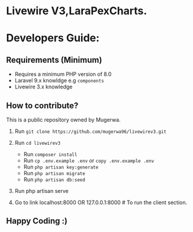 # Livewire V3,LaraPexCharts.

# Developers Guide:
## Requirements (Minimum)
* Requires a minimum PHP version of 8.0
* Laravel 9.x knowldge e.g `components`
* Livewire 3.x knowledge

## How to contribute?
This is a public repository owned by Mugerwa.   
1. Run `git clone https://github.com/mugerwa96/livewirev3.git`

2. Run `cd livewirev3`
    * Run `composer install`
    * Run `cp .env.example .env` or `copy .env.example .env`
    * Run `php artisan key:generate`
    * Run `php artisan migrate`
    * Run `php artisan db:seed`
3. Run php artisan serve

7. Go to link localhost:8000 OR 127.0.0.1:8000 # To run the client section.

## Happy Coding :)
